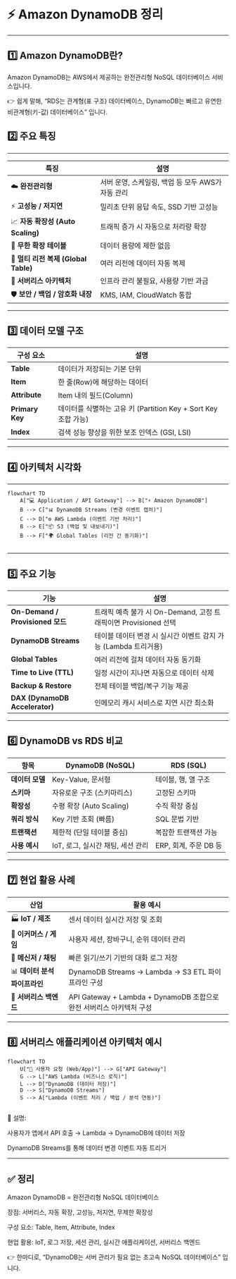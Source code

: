 <h1 id="⚡-amazon-dynamodb-정리">⚡ Amazon DynamoDB 정리</h1>
<hr />
<h2 id="1️⃣-amazon-dynamodb란">1️⃣ Amazon DynamoDB란?</h2>
<p>Amazon DynamoDB는
AWS에서 제공하는 완전관리형 NoSQL 데이터베이스 서비스입니다.</p>
<p>👉 쉽게 말해,
“RDS는 관계형(표 구조) 데이터베이스, DynamoDB는 빠르고 유연한 비관계형(키-값) 데이터베이스” 입니다.</p>
<h2 id="2️⃣-주요-특징">2️⃣ 주요 특징</h2>
<hr />
<table>
<thead>
<tr>
<th>특징</th>
<th>설명</th>
</tr>
</thead>
<tbody><tr>
<td>☁️ <strong>완전관리형</strong></td>
<td>서버 운영, 스케일링, 백업 등 모두 AWS가 자동 관리</td>
</tr>
<tr>
<td>⚡ <strong>고성능 / 저지연</strong></td>
<td>밀리초 단위 응답 속도, SSD 기반 고성능</td>
</tr>
<tr>
<td>📈 <strong>자동 확장성 (Auto Scaling)</strong></td>
<td>트래픽 증가 시 자동으로 처리량 확장</td>
</tr>
<tr>
<td>💾 <strong>무한 확장 테이블</strong></td>
<td>데이터 용량에 제한 없음</td>
</tr>
<tr>
<td>🔄 <strong>멀티 리전 복제 (Global Table)</strong></td>
<td>여러 리전에 데이터 자동 복제</td>
</tr>
<tr>
<td>🧱 <strong>서버리스 아키텍처</strong></td>
<td>인프라 관리 불필요, 사용량 기반 과금</td>
</tr>
<tr>
<td>🛡 <strong>보안 / 백업 / 암호화 내장</strong></td>
<td>KMS, IAM, CloudWatch 통합</td>
</tr>
</tbody></table>
<hr />
<h2 id="3️⃣-데이터-모델-구조">3️⃣ 데이터 모델 구조</h2>
<table>
<thead>
<tr>
<th>구성 요소</th>
<th>설명</th>
</tr>
</thead>
<tbody><tr>
<td><strong>Table</strong></td>
<td>데이터가 저장되는 기본 단위</td>
</tr>
<tr>
<td><strong>Item</strong></td>
<td>한 줄(Row)에 해당하는 데이터</td>
</tr>
<tr>
<td><strong>Attribute</strong></td>
<td>Item 내의 필드(Column)</td>
</tr>
<tr>
<td><strong>Primary Key</strong></td>
<td>데이터를 식별하는 고유 키 (Partition Key + Sort Key 조합 가능)</td>
</tr>
<tr>
<td><strong>Index</strong></td>
<td>검색 성능 향상을 위한 보조 인덱스 (GSI, LSI)</td>
</tr>
</tbody></table>
<hr />
<h2 id="4️⃣-아키텍처-시각화">4️⃣ 아키텍처 시각화</h2>
<hr />
<pre><code class="language-mermaid">flowchart TD
    A[&quot;💻 Application / API Gateway&quot;] --&gt; B[&quot;⚡ Amazon DynamoDB&quot;]
    B --&gt; C[&quot;📊 DynamoDB Streams (변경 이벤트 캡처)&quot;]
    C --&gt; D[&quot;⚙️ AWS Lambda (이벤트 기반 처리)&quot;]
    B --&gt; E[&quot;📦 S3 (백업 및 내보내기)&quot;]
    B --&gt; F[&quot;🌍 Global Tables (리전 간 동기화)&quot;]</code></pre>
<p><img alt="" src="https://velog.velcdn.com/images/yjshin/post/9daf73a0-2a20-470a-9548-35faa00eed90/image.png" /></p>
<hr />
<h2 id="5️⃣-주요-기능">5️⃣ 주요 기능</h2>
<table>
<thead>
<tr>
<th>기능</th>
<th>설명</th>
</tr>
</thead>
<tbody><tr>
<td><strong>On-Demand / Provisioned 모드</strong></td>
<td>트래픽 예측 불가 시 On-Demand, 고정 트래픽이면 Provisioned 선택</td>
</tr>
<tr>
<td><strong>DynamoDB Streams</strong></td>
<td>테이블 데이터 변경 시 실시간 이벤트 감지 가능 (Lambda 트리거용)</td>
</tr>
<tr>
<td><strong>Global Tables</strong></td>
<td>여러 리전에 걸쳐 데이터 자동 동기화</td>
</tr>
<tr>
<td><strong>Time to Live (TTL)</strong></td>
<td>일정 시간이 지나면 자동으로 데이터 삭제</td>
</tr>
<tr>
<td><strong>Backup &amp; Restore</strong></td>
<td>전체 테이블 백업/복구 기능 제공</td>
</tr>
<tr>
<td><strong>DAX (DynamoDB Accelerator)</strong></td>
<td>인메모리 캐시 서비스로 지연 시간 최소화</td>
</tr>
</tbody></table>
<hr />
<h2 id="6️⃣-dynamodb-vs-rds-비교">6️⃣ DynamoDB vs RDS 비교</h2>
<table>
<thead>
<tr>
<th>항목</th>
<th><strong>DynamoDB (NoSQL)</strong></th>
<th><strong>RDS (SQL)</strong></th>
</tr>
</thead>
<tbody><tr>
<td><strong>데이터 모델</strong></td>
<td>Key-Value, 문서형</td>
<td>테이블, 행, 열 구조</td>
</tr>
<tr>
<td><strong>스키마</strong></td>
<td>자유로운 구조 (스키마리스)</td>
<td>고정된 스키마</td>
</tr>
<tr>
<td><strong>확장성</strong></td>
<td>수평 확장 (Auto Scaling)</td>
<td>수직 확장 중심</td>
</tr>
<tr>
<td><strong>쿼리 방식</strong></td>
<td>Key 기반 조회 (빠름)</td>
<td>SQL 문법 기반</td>
</tr>
<tr>
<td><strong>트랜잭션</strong></td>
<td>제한적 (단일 테이블 중심)</td>
<td>복잡한 트랜잭션 가능</td>
</tr>
<tr>
<td><strong>사용 예시</strong></td>
<td>IoT, 로그, 실시간 채팅, 세션 관리</td>
<td>ERP, 회계, 주문 DB 등</td>
</tr>
</tbody></table>
<hr />
<h2 id="7️⃣-현업-활용-사례">7️⃣ 현업 활용 사례</h2>
<table>
<thead>
<tr>
<th>산업</th>
<th>활용 예시</th>
</tr>
</thead>
<tbody><tr>
<td>🏭 <strong>IoT / 제조</strong></td>
<td>센서 데이터 실시간 저장 및 조회</td>
</tr>
<tr>
<td>🛒 <strong>이커머스 / 게임</strong></td>
<td>사용자 세션, 장바구니, 순위 데이터 관리</td>
</tr>
<tr>
<td>💬 <strong>메신저 / 채팅</strong></td>
<td>빠른 읽기/쓰기 기반의 대화 로그 저장</td>
</tr>
<tr>
<td>📊 <strong>데이터 분석 파이프라인</strong></td>
<td>DynamoDB Streams → Lambda → S3 ETL 파이프라인 구성</td>
</tr>
<tr>
<td>🧠 <strong>서버리스 백엔드</strong></td>
<td>API Gateway + Lambda + DynamoDB 조합으로 완전 서버리스 아키텍처 구성</td>
</tr>
</tbody></table>
<hr />
<h2 id="8️⃣-서버리스-애플리케이션-아키텍처-예시">8️⃣ 서버리스 애플리케이션 아키텍처 예시</h2>
<pre><code class="language-mermaid">flowchart TD
    U[&quot;👤 사용자 요청 (Web/App)&quot;] --&gt; G[&quot;API Gateway&quot;]
    G --&gt; L[&quot;AWS Lambda (비즈니스 로직)&quot;]
    L --&gt; D[&quot;DynamoDB (데이터 저장)&quot;]
    D --&gt; S[&quot;DynamoDB Streams&quot;]
    S --&gt; A[&quot;Lambda (이벤트 처리 / 백업 / 분석 연동)&quot;]</code></pre>
<p><img alt="" src="https://velog.velcdn.com/images/yjshin/post/33d9ca97-5ef1-46e6-972e-d81a305d75fe/image.png" /></p>
<p>🧠 설명:</p>
<p>사용자가 앱에서 API 호출 → Lambda → DynamoDB에 데이터 저장</p>
<p>DynamoDB Streams를 통해 데이터 변경 이벤트 자동 트리거</p>
<hr />
<h2 id="✅-정리">✅ 정리</h2>
<p>Amazon DynamoDB = 완전관리형 NoSQL 데이터베이스</p>
<p>장점: 서버리스, 자동 확장, 고성능, 저지연, 무제한 확장성</p>
<p>구성 요소: Table, Item, Attribute, Index</p>
<p>현업 활용: IoT, 로그 저장, 세션 관리, 실시간 애플리케이션, 서버리스 백엔드</p>
<p>👉 한마디로,
“DynamoDB는 서버 관리가 필요 없는 초고속 NoSQL 데이터베이스” 입니다.</p>